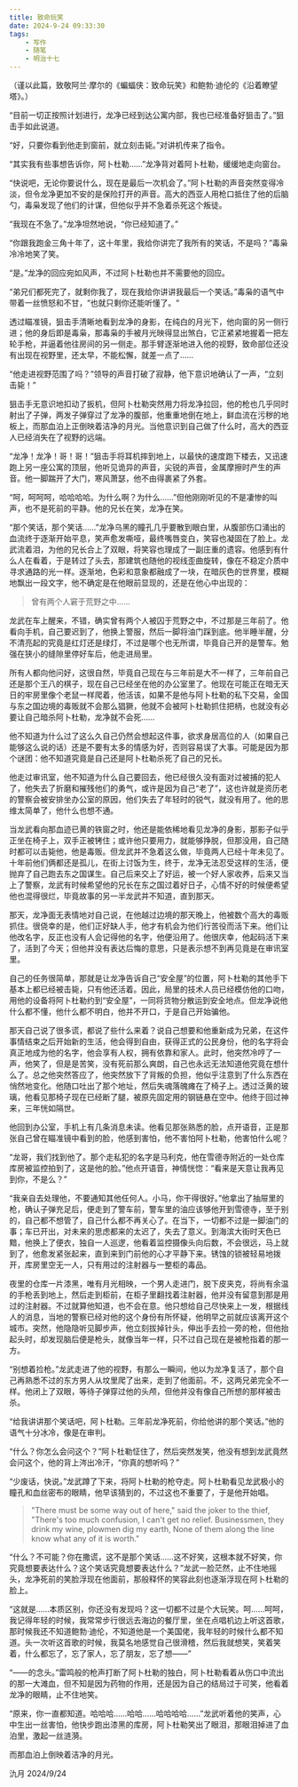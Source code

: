 ```yaml
---
title: 致命玩笑
date: 2024-9-24 09:33:30
tags:
    - 写作
    - 随笔
    - 明治十七
---
```


（谨以此篇，致敬阿兰·摩尔的《蝙蝠侠：致命玩笑》和鲍勃·迪伦的《沿着瞭望塔》。）

“目前一切正按照计划进行，龙净已经到达公寓内部，我也已经准备好狙击了。”狙击手如此说道。

“好，只要你看到他走到窗前，就立刻击毙。”对讲机传来了指令。

“其实我有些事想告诉你，阿卜杜勒……”龙净背对着阿卜杜勒，缓缓地走向窗台。

“快说吧，无论你要说什么，现在是最后一次机会了。”阿卜杜勒的声音突然变得冷淡，但令龙净更加不安的是保险打开的声音。高大的西亚人用枪口抵住了他的后脑勺，毒枭发现了他们的计谋，但他似乎并不急着杀死这个叛徒。

<!--more-->

“我现在不急了。”龙净坦然地说，“你已经知道了。”

“你跟我跑金三角十年了，这十年里，我给你讲完了我所有的笑话，不是吗？”毒枭冷冷地笑了笑。

“是。”龙净的回应宛如风声，不过阿卜杜勒也并不需要他的回应。

“弟兄们都死完了，就剩你我了，现在我给你讲讲我最后一个笑话。”毒枭的语气中带着一丝愤怒和不甘，“也就只剩你还能听懂了。“

透过瞄准镜，狙击手清晰地看到龙净的身影，在纯白的月光下，他向窗的另一侧行进；他的身后即是毒枭，那毒枭的手被月光映得显出煞白，它正紧紧地握着一把左轮手枪，并逼着他往房间的另一侧走。那手臂逐渐地进入他的视野，致命部位还没有出现在视野里，还太早，不能松懈，就差一点了……

“他走进视野范围了吗？”领导的声音打破了寂静，他下意识地确认了一声，“立刻击毙！”

狙击手无意识地扣动了扳机，但阿卜杜勒突然用力将龙净拉回，他的枪也几乎同时射出了子弹，两发子弹穿过了龙净的腹部，他重重地倒在地上，鲜血流在污秽的地板上，而那血泊上正倒映着洁净的月光。当他意识到自己做了什么时，高大的西亚人已经消失在了视野的远端。

“龙净！龙净！哥！哥！”狙击手将耳机摔到地上，以最快的速度跑下楼去，又迅速跑上另一座公寓的顶层，他听见诡异的声音，尖锐的声音，金属摩擦时产生的声音。他一脚踹开了大门，寒风萧瑟，他不由得裹紧了外套。

“呵，呵呵呵，哈哈哈哈。为什么啊？为什么……”但他刚刚听见的不是凄惨的叫声，也不是死前的平静。他的兄长在笑，龙净在笑。

“那个笑话，那个笑话……”龙净乌黑的瞳孔几乎要散到眼白里，从腹部伤口涌出的血流终于逐渐开始平息，笑声愈发嘶哑，最终嘴唇变白，笑容也凝固在了脸上。龙武流着泪，为他的兄长合上了双眼，将笑容也理成了一副庄重的遗容。他感到有什么人在看着，于是转过了头去，那建筑也随他的视线歪曲旋转，像在不稳定介质中寻求通路的光一样。逐渐地，色彩和意象都融成了一块，在暗灰色的世界里，模糊地飘出一段文字，他不确定是在他眼前显现的，还是在他心中出现的：

> 曾有两个人窘于荒野之中……

龙武在车上醒来，不错，确实曾有两个人被囚于荒野之中，不过那是三年前了。他看向手机，自己要迟到了，他换上警服，然后一脚将油门踩到底。他半睡半醒，分不清亮起的究竟是红灯还是绿灯，不过是哪个也无所谓，毕竟自己开的是警车。勉强在狭小的缝隙里停好车后，他走进局里。

所有人都向他问好，这很自然，毕竟自己现在与三年前是大不一样了，三年前自己还是那个王八的棋子，现在自己已经坐在他的办公室里了。他现在可能正在暗无天日的牢房里像个老鼠一样爬着，他活该，如果不是他与阿卜杜勒的私下交易，金国与东之国边境的毒贩就不会那么猖獗，他就不会被阿卜杜勒抓住把柄，也就没有必要让自己暗杀阿卜杜勒，龙净就不会死……

他不知道为什么过了这么久自己仍然会想起这件事，欲求身居高位的人（如果自己能够这么说的话）还是不要有太多的情感为好，否则容易误了大事。可能是因为那个谜团：他不知道究竟是自己还是阿卜杜勒杀死了自己的兄长。

他走过审讯室，他不知道为什么自己要回去，他已经很久没有面对过被捕的犯人了，他失去了折磨和摧残他们的勇气，或许是因为自己“老了”，这也许就是资历老的警察会被安排坐办公室的原因，他们失去了年轻时的锐气，就没有用了。他的思维太简单了，他什么也想不通。

当龙武看向那血迹已黄的铁窗之时，他还是能依稀地看见龙净的身影，那影子似乎正坐在椅子上，双手正被铐住；或许他只要用力，就能够挣脱，但那没用，自己随时都可以击毙他，他是毒贩。但龙武并不急着这么做，毕竟两人已经十年未见了。十年前他们俩都还是孤儿，在街上讨饭为生，终于，龙净无法忍受这样的生活，便抛弃了自己跑去东之国谋生。自己后来交上了好运，被一个好人家收养，后来又当上了警察，龙武有时候希望他的兄长在东之国过着好日子，心情不好的时候便希望他也混得很烂，毕竟故事的另一半龙武并不知道，直到那天。

那天，龙净面无表情地对自己说，在他越过边境的那天晚上，他被数个高大的毒贩抓住。很侥幸的是，他们正好缺人手，他才有机会为他们行苦役而活下来。他们让他改名字，反正也没有人会记得他的名字，他便沿用了。他很庆幸，他起码活下来了，活到了今天；但他并没有表达后悔的意思，只是表示想不到再见竟是在审讯室里。

自己的任务很简单，那就是让龙净告诉自己“安全屋”的位置，阿卜杜勒的其他手下基本上都已经被击毙，只有他还活着。因此，局里的技术人员已经模仿他的口吻，用他的设备将阿卜杜勒约到“安全屋”，一同将货物分散运到安全地点。但龙净说他什么都不懂，他什么都不明白，他并不开口，于是自己开始骗他。

那天自己说了很多谎，都说了些什么来着？说自己想要和他重新成为兄弟，在这件事情结束之后开始新的生活，他会得到自由，获得正式的公民身份，他的名字将会真正地成为他的名字，他会享有人权，拥有依靠和家人。此时，他突然冷哼了一声，他笑了，但是是苦笑，没有死前那么爽朗，自己也永远无法知道他究竟在想什么了。总之他突然答应了，他突然放下了背叛的负担，他似乎注意到了什么东西在悄然地变化。他随口吐出了那个地址，然后失魂落魄瘫在了椅子上。透过泛黄的玻璃，他看见那椅子现在已经断了腿，被原先固定用的钢链悬在空中。他终于回过神来，三年恍如隔世。

他回到办公室，手机上有几条消息未读。他看见那张熟悉的脸，点开语音，正是那张自己曾在瞄准镜中看到的脸，他感到害怕，他不害怕阿卜杜勒，他害怕什么呢？

“龙哥，我们找到他了。那个走私犯的名字是马利克，他在雪德寺附近的一处仓库库房被监控拍到了，这是他的脸。”他点开语音，神情恍惚：“看来是天意让我再见到你，不是么？”

“我亲自去处理他，不要通知其他任何人。小马，你干得很好。”他拿出了抽屉里的枪，确认子弹充足后，便走到了警车前，警车里的油应该够他开到雪德寺，至于别的，自己都不想管了，自己什么都不再关心了。在当下，一切都不过是一脚油门的事；车已开出，对未来的思虑都来的太迟了，失去了意义。到海滨大街时天色已黯，他换上了便衣，独自一人巡逻，他看着监控摄像头向后数，不会很远，马上就到了，他愈发紧张起来，直到来到门前他的心才平静下来。锈蚀的锁被轻易地拨开，库房里空无一人，只有用过的注射器与一整柜的毒品。

夜里的仓库一片漆黑，唯有月光相映，一个男人走进门，脱下皮夹克，将尚有余温的手枪丢到地上，然后走到柜前，在柜子里翻找着注射器，他并没有留意到那是用过的注射器。不过就算他知道，也不会在意。他只想给自己尽快来上一发，根据线人的消息，当地的警察已经对他的这个身份有所怀疑，他明早之前就应该离开这个城市。突然，他隐隐听见脚步声，他立刻拔掉针头，伸出手去捡一旁的枪，但他抬起头时，却发现脑后便是枪头，就像当年一样，只不过自己现在是被枪指着的那一方。

“别想着捡枪。”龙武走进了他的视野，有那么一瞬间，他以为龙净复活了，那个自己再熟悉不过的东方男人从坟里爬了出来，走到了他面前。不，这两兄弟完全不一样。他闭上了双眼，等待子弹穿过他的头颅，但他并没有像自己所想的那样被击杀。

“给我讲讲那个笑话吧，阿卜杜勒。三年前龙净死前，你给他讲的那个笑话。”他的语气十分冰冷，像是在审判。

“什么？你怎么会问这个？”阿卜杜勒怔住了，然后突然发笑，他没有想到龙武竟然会问这个，他的背上涔出冷汗，“你真的想听吗？”

“少废话，快说。”龙武蹲了下来，将阿卜杜勒的枪夺走。阿卜杜勒看见龙武极小的瞳孔和血丝密布的眼睛，他早该猜到的，不过这也不重要了，于是他开始唱。

> "There must be some way out of here,"
> said the joker to the thief,
> "There's too much confusion,
> I can't get no relief.
> Businessmen, they drink my wine,
> plowmen dig my earth,
> None of them along the line
> know what any of it is worth."

“什么？不可能？你在撒谎，这不是那个笑话……这不好笑，这根本就不好笑，你究竟想要表达什么？这个笑话究竟想要表达什么？”龙武一脸茫然，止不住地摇头，龙净死前的笑脸浮现在他面前，那般释怀的笑容此刻也逐渐浮现在阿卜杜勒的脸上。

“这就是……本质区别，你还没有发现吗？这一切都不过是个大玩笑。呵……呵呵，我记得年轻的时候，我常常步行很远去海边的餐厅里，坐在点唱机边上听这首歌，那时候我还不知道鲍勃·迪伦，不知道他是一个美国佬，我年轻的时候什么都不知道。头一次听这首歌的时候，我莫名地感觉自己很滑稽，然后我就想笑，笑着笑着，什么都忘了，忘了家人，忘了朋友，忘了想——”

“——的念头。”雷鸣般的枪声打断了阿卜杜勒的独白，阿卜杜勒看着从伤口中流出的那一大滩血，但不知是因为药物的作用，还是因为自己的结局过于可笑，他看着龙净的眼睛，止不住地笑。

“原来，你一直都知道。哈哈哈……哈哈……哈哈哈哈……”龙武听着他的笑声，心中生出一丝害怕，他快步跑出漆黑的库房，阿卜杜勒笑出了眼泪，那眼泪掉进了血泊里，激起一丝涟漪。

而那血泊上倒映着洁净的月光。

氿月
2024/9/24